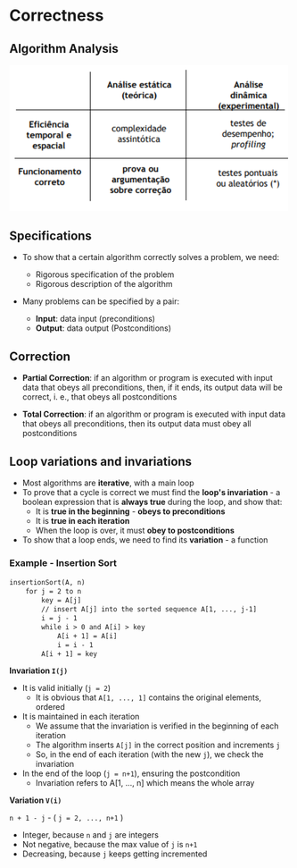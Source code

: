 # Correctness

## Algorithm Analysis

<img src="images/correctness_algorithm_analysis.png" width="500"><br>

## Specifications
 - To show that a certain algorithm correctly solves a problem, we need:
    - Rigorous specification of the problem
    - Rigorous description of the algorithm

 - Many problems can be specified by a pair:
    - **Input**: data input (preconditions)
    - **Output**: data output (Postconditions)

## Correction

 - **Partial Correction**: if an algorithm or program is executed with input data that obeys all preconditions, then, if it ends, its output data will be correct, i. e., that obeys all postconditions

 - **Total Correction**: if an algorithm or program is executed with input data that obeys all preconditions, then its output data must obey all postconditions

## Loop variations and invariations
 
 - Most algorithms are **iterative**, with a main loop
 - To prove that a cycle is correct we must find the **loop's invariation** - a boolean expression that is **always true** during the loop, and show that:
    - It is **true in the beginning** - **obeys to preconditions**
    - It is **true in each iteration**
    - When the loop is over, it must **obey to postconditions**
 - To show that a loop ends, we need to find its **variation** - a function

### Example - Insertion Sort

```
insertionSort(A, n)
    for j = 2 to n
        key = A[j]
        // insert A[j] into the sorted sequence A[1, ..., j-1]
        i = j - 1
        while i > 0 and A[i] > key
            A[i + 1] = A[i]
            i = i - 1
        A[i + 1] = key
```

**Invariation `I(j)`**

 - It is valid initially (`j = 2`)
    - It is obvious that `A[1, ..., 1]` contains the original elements, ordered
 - It is maintained in each iteration
    - We assume that the invariation is verified in the beginning of each iteration
    - The algorithm inserts `A[j]` in the correct position and increments `j`
    - So, in the end of each iteration (with the new `j`), we check the invariation
 - In the end of the loop (`j = n+1`), ensuring the postcondition
    - Invariation refers to A[1, ..., n] which means the whole array

**Variation `V(i)`**

`n + 1 - j` - ( `j = 2, ..., n+1` )
 - Integer, because `n` and `j` are integers
 - Not negative, because the max value of `j` is `n+1`
 - Decreasing, because `j` keeps getting incremented
